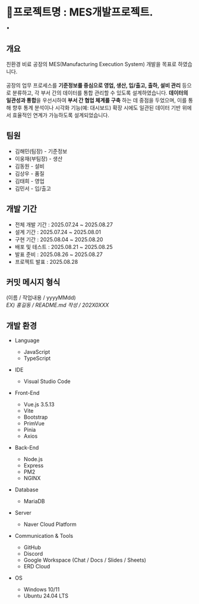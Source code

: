 # 🌱프로젝트명 : MES개발프로젝트.<br/> .<br/> 

## 개요
친환경 비료 공장의 MES(Manufacturing Execution System) 개발을 목표로 하였습니다.<br/> 
<br/>
공장의 업무 프로세스를 **기준정보를 중심으로 영업, 생산, 입/출고, 출하, 설비 관리** 등으로 분류하고, 각 부서 간의 데이터를 통합 관리할 수 있도록 설계하였습니다.  **데이터의 일관성과 통합**을 우선시하여 **부서 간 협업 체계를 구축** 하는 데 중점을 두었으며, 이를 통해 향후 통계 분석이나 시각화 기능(예: 대시보드) 확장 시에도 일관된 데이터 기반 위에서 효율적인 연계가 가능하도록 설계되었습니다.<br/> 

## 팀원
- 김해민(팀장) - 기준정보
- 이웅재(부팀장) - 생산
- 김동원 - 설비
- 김상우 - 품질
- 김태희 - 영업
- 김민서 - 입/출고

## 개발 기간
- 전체 개발 기간 : 2025.07.24 ~ 2025.08.27
- 설계 기간 : 2025.07.24 ~ 2025.08.01
- 구현 기간 : 2025.08.04 ~ 2025.08.20
- 배포 및 테스트 : 2025.08.21 ~ 2025.08.25
- 발표 준비 : 2025.08.26 ~ 2025.08.27
- 프로젝트 발표 : 2025.08.28<br/> 

## 커밋 메시지 형식
(이름 / 작업내용 / yyyyMMdd)<br/> 
*EX) 홍길동 / README.md 작성 / 202X0XXX* <br/> 

## 개발 환경
- Language
  - JavaScript
  - TypeScript

- IDE
  - Visual Studio Code

- Front-End
  - Vue.js 3.5.13
  - Vite
  - Bootstrap
  - PrimVue
  - Pinia
  - Axios

- Back-End
  - Node.js
  - Express 
  - PM2
  - NGINX

- Database
  - MariaDB

- Server
  - Naver Cloud Platform

- Communication & Tools
  - GitHub
  - Discord
  - Google Workspace (Chat / Docs / Slides / Sheets)
  - ERD Cloud

- OS
  - Windows 10/11
  - Ubuntu 24.04 LTS
